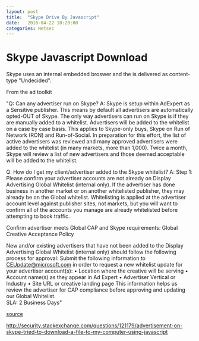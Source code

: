 ```yaml
---
layout: post
title:  "Skype Drive By Javascript"
date:   2016-04-22 10:20:00
categories: Netsec
---
```

# Skype Javascript Download

Skype uses an internal embedded broswer and the is delivered as content-type "Undecided".

From the ad toolkit

"Q: Can any advertiser run on Skype?
A: Skype is setup within AdExpert as a Sensitive publisher.  This means by default all advertisers are automatically opted-OUT of Skype.  The only way advertisers can run on Skype is if they are manually added to a whitelist.  Advertisers will be added to the whitelist on a case by case basis.  This applies to Skype-only buys, Skype on Run of Network (RON) and Run-of-Social.  In preparation for this effort, the list of active advertisers was reviewed and many approved advertisers were added to the whitelist (in many markets, more than 1,000).  Twice a month, Skype will review a list of new advertisers and those deemed acceptable will be added to the whitelist.

Q:  How do I get my client/advertiser added to the Skype whitelist?
A: Step 1: Please confirm your advertiser accounts are not already on Display Advertising Global Whitelist (internal only).  If the advertiser has done business in another market or on another whitelisted publisher, they may already be on the Global whitelist.  Whitelisting is applied at the advertiser account level against publisher sites, not markets, but you will want to confirm all of the accounts you manage are already whitelisted before attempting to book traffic. 

Confirm advertiser meets Global CAP and Skype requirements: Global Creative Acceptance Policy

New and/or existing advertisers that have not been added to the Display Advertising Global Whitelist (internal only) should follow the following process for approval:
Submit the following information to CEUpdate@microsoft.com in order to request a new whitelist update for your advertiser account(s):
•	Location where the creative will be serving
•	Account name(s) as they appear in Ad Expert
•	Advertiser Vertical or Industry
•	Site URL or creative landing page
This information helps us review the advertiser for CAP compliance before approving and updating our Global Whitelist.  
SLA: 2 Business Days"

[source](https://readytogo.microsoft.com/global/_layouts/RTG/AssetViewer.aspx?AssetUrl=https%3a%2f%2freadytogo.microsoft.com%2fglobal%2fAsset%2fPages%2fSkype-Ads-FAQ.aspx)

http://security.stackexchange.com/questions/121179/advertisement-on-skype-tried-to-download-a-file-to-my-computer-using-javascript